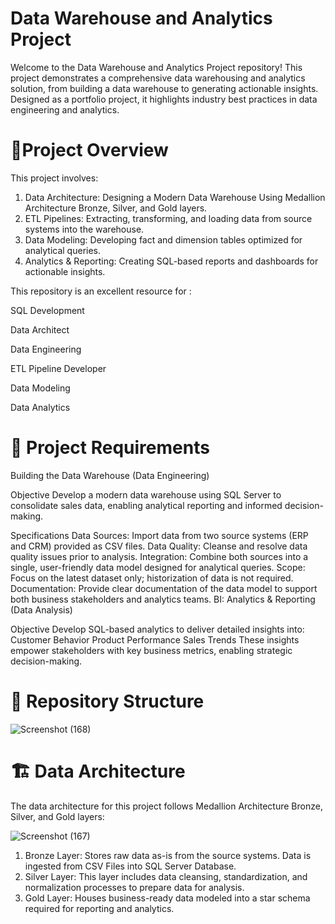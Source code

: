 # Data Warehouse and Analytics Project

Welcome to the Data Warehouse and Analytics Project repository! 
This project demonstrates a comprehensive data warehousing and analytics solution, from building a data warehouse to generating actionable insights. Designed as a portfolio project, it highlights industry best practices in data engineering and analytics.

# 📖Project Overview
This project involves:

1. Data Architecture: Designing a Modern Data Warehouse Using Medallion Architecture Bronze, Silver, and Gold layers.
2. ETL Pipelines: Extracting, transforming, and loading data from source systems into the warehouse.
3. Data Modeling: Developing fact and dimension tables optimized for analytical queries.
4. Analytics & Reporting: Creating SQL-based reports and dashboards for actionable insights.
 
This repository is an excellent resource for :

SQL Development

Data Architect

Data Engineering

ETL Pipeline Developer

Data Modeling

Data Analytics

# 📂 Project Requirements
Building the Data Warehouse (Data Engineering)

Objective
Develop a modern data warehouse using SQL Server to consolidate sales data, enabling analytical reporting and informed decision-making.

Specifications
Data Sources: Import data from two source systems (ERP and CRM) provided as CSV files.
Data Quality: Cleanse and resolve data quality issues prior to analysis.
Integration: Combine both sources into a single, user-friendly data model designed for analytical queries.
Scope: Focus on the latest dataset only; historization of data is not required.
Documentation: Provide clear documentation of the data model to support both business stakeholders and analytics teams.
BI: Analytics & Reporting (Data Analysis)

Objective
Develop SQL-based analytics to deliver detailed insights into:
Customer Behavior
Product Performance
Sales Trends
These insights empower stakeholders with key business metrics, enabling strategic decision-making.

# 📂 Repository Structure

![Screenshot (168)](https://github.com/user-attachments/assets/2b364607-1bca-492f-8ff7-a493e8a2b214)



# 🏗️ Data Architecture
The data architecture for this project follows Medallion Architecture Bronze, Silver, and Gold layers:

![Screenshot (167)](https://github.com/user-attachments/assets/0a64c05e-2d7e-4420-8059-55e7a04de58e)

1. Bronze Layer: Stores raw data as-is from the source systems. Data is ingested from CSV Files into SQL Server Database.
2. Silver Layer: This layer includes data cleansing, standardization, and normalization processes to prepare data for analysis.
3. Gold Layer: Houses business-ready data modeled into a star schema required for reporting and analytics.



